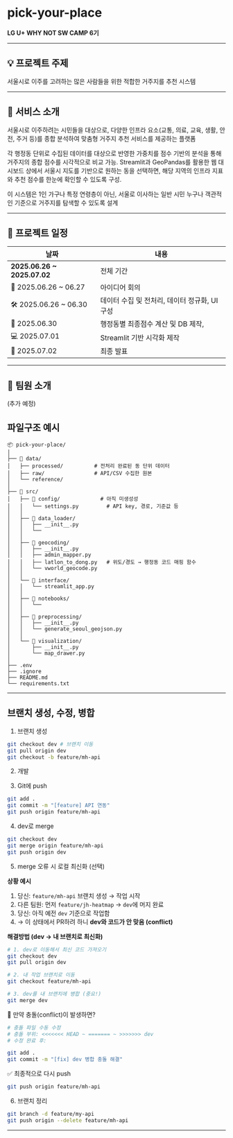 # pick-your-place

**LG U+ WHY NOT SW CAMP 6기**  

---

## 💡 프로젝트 주제  
서울시로 이주를 고려하는 많은 사람들을 위한 적합한 거주지를 추천 시스템

---

## 📌 서비스 소개  
서울시로 이주하려는 시민들을 대상으로, 다양한 인프라 요소(교통, 의료, 교육, 생활, 안전, 주거 등)를 종합 분석하여 맞춤형 거주지 추천 서비스를 제공하는 플랫폼

각 행정동 단위로 수집된 데이터를 대상으로 반영한 가중치를 점수 기반의 분석을 통해 거주지의 종합 점수를 시각적으로 비교 가능.
Streamlit과 GeoPandas를 활용한 웹 대시보드 상에서 서울시 지도를 기반으로 원하는 동을 선택하면, 해당 지역의 인프라 지표와 추천 점수를 한눈에 확인할 수 있도록 구성.

이 시스템은 1인 가구나 특정 연령층이 아닌, 서울로 이사하는 일반 시민 누구나 객관적인 기준으로 거주지를 탐색할 수 있도록 설계

---

## 📅 프로젝트 일정

| 날짜 | 내용 |
|------|------|
| **2025.06.26 ~ 2025.07.02** | 전체 기간 |
| 🧠 2025.06.26 ~ 06.27 | 아이디어 회의 |
| 🛠️ 2025.06.26 ~ 06.30 | 데이터 수집 및 전처리, 데이터 정규화, UI 구성 |
| 🧩 2025.06.30 | 행정동별 최종점수 계산  및 DB 제작, 
| 💻 2025.07.01 | Streamlit 기반 시각화 제작 |
| 🎤 2025.07.02 | 최종 발표 |

---

## 👥 팀원 소개  
(추가 예정)


## 파일구조 예시
```text
📦 pick-your-place/
│
├── 📁 data/
│   ├── processed/          # 전처리 완료된 동 단위 데이터
│   ├── raw/                # API/CSV 수집한 원본
│   └── reference/          
│
├── 📁 src/
│   ├── 📁 config/             # 아직 미생성성
│   │   └── settings.py         # API key, 경로, 기준값 등
│   │
│   ├── 📁 data_loader/
│   │   ├── __init__.py
│   │   └── 
│   │
│   ├── 📁 geocoding/
│   │   ├── __init__.py
│   │   ├── admin_mapper.py  
│   │   ├── latlon_to_dong.py   # 위도/경도 → 행정동 코드 매핑 함수
│   │   └── vworld_geocode.py
│   │
│   └── 📁 interface/
│   │   └── streamlit_app.py
│   │
│   ├── 📁 notebooks/
│   │   └──
│   │
│   ├── 📁 preprocessing/
│   │   ├── __init__.py
│   │   └── generate_seoul_geojson.py
│   │
│   └── 📁 visualization/
│       ├── __init__.py
│       └── map_drawer.py
│
├── .env
├── .ignore
├── README.md
└── requirements.txt
```

---

## 브랜치 생성, 수정, 병합

1. 브랜치 생성
```bash
git checkout dev # 브랜치 이동
git pull origin dev
git checkout -b feature/mh-api
```

2. 개발

3. Git에 push
```bash
git add .
git commit -m "[feature] API 연동"
git push origin feature/mh-api
```

4. dev로 merge
```bash
git checkout dev
git merge origin feature/mh-api
git push origin dev
```

5. merge 오류 시 로컬 최신화 (선택)

**상황 예시**
1. 당신: `feature/mh-api` 브랜치 생성 → 작업 시작
2. 다른 팀원: 먼저 `feature/jh-heatmap` → `dev`에 머지 완료
3. 당신: 아직 예전 `dev` 기준으로 작업함
4. → 이 상태에서 PR하려 하니 **dev와 코드가 안 맞음 (conflict)**

**해결방법 (dev → 내 브랜치로 최신화)**
```bash
# 1. dev로 이동해서 최신 코드 가져오기
git checkout dev
git pull origin dev

# 2. 내 작업 브랜치로 이동
git checkout feature/mh-api

# 3. dev를 내 브랜치에 병합 (중요!)
git merge dev
```

🔁 만약 충돌(conflict)이 발생하면?
```bash
# 충돌 파일 수동 수정
# 충돌 부위: <<<<<<< HEAD ~ ======= ~ >>>>>>> dev
# 수정 완료 후:

git add .
git commit -m "[fix] dev 병합 충돌 해결"
```

✅ 최종적으로 다시 push
```bash
git push origin feature/mh-api
```

6. 브랜치 정리
```bash
git branch -d feature/my-api
git push origin --delete feature/mh-api
```

---
